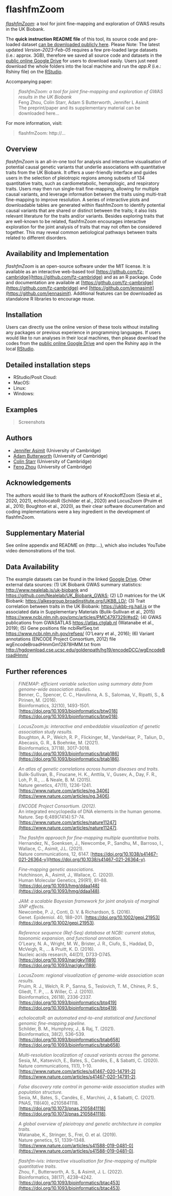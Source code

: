 # flashfmZoom

<!-- badges: start -->
<!--- [![DOI](https://zenodo.org/badge/000000000.svg)](https://zenodo.org/badge/latestdoi/000000000) ---> 
<!-- badges: end -->

[*flashfmZoom*](https://drive.google.com/drive/folders/1lG6fKGYwLgJkKLj-ArnMZPNS-evsX5mg): a tool for joint fine-mapping and exploration of GWAS results in the UK Biobank.

The **quick instruction README file** of this tool, its source code and pre-loaded dataset [can be downloaded publicly here](https://drive.google.com/drive/folders/1lG6fKGYwLgJkKLj-ArnMZPNS-evsX5mg). Please Note: The latest updated *Version-2023-Feb-05* requires a few pre-loaded large datasets (i.e.: approx. 3GB), therefore we saved all source code and datasets in the [public online Google Drive](https://drive.google.com/drive/folders/1lG6fKGYwLgJkKLj-ArnMZPNS-evsX5mg) for users to download easily. Users just need download the whole folders into the local machine and run the *app.R* (i.e.: Rshiny file) on the [RStudio](https://www.rstudio.com). 

Accompanying paper:
> *flashfmZoom: a tool for joint fine-mapping and exploration of GWAS results in the UK Biobank* <br />
> Feng Zhou, Colin Starr, Adam S Butterworth, Jennifer L Asimit <br />
> The preprint/paper and its supplementary material can be downloaded here...

For more information, visit:
> flashfmZoom: http://...

## Overview
*flashfmZoom* is an all-in-one tool for analysis and interactive visualisation of potential causal genetic variants that underlie associations with quantitative traits from the UK Biobank. It offers a user-friendly interface and guides users in the selection of pleiotropic regions among subsets of 134 quantitative traits, such as cardiometabolic, hematologic, and respiratory traits. Users may then run single-trait fine-mapping, allowing for multiple causal variants, and leverage information between the traits using multi-trait fine-mapping to improve resolution. A series of interactive plots and downloadable tables are generated within flashfmZoom to identify potential causal variants that are shared or distinct between the traits; it also lists relevant literature for the traits and/or variants. Besides exploring traits that are well-known to be related, flashfmZoom encourages interactive exploration for the joint analysis of traits that may not often be considered together. This may reveal common aetiological pathways between traits related to different disorders.

## Availability and Implementation
*flashfmZoom* is an open-source software under the MIT license. It is available as an interactive web-based tool [https://github.com/fz-cambridge](https://github.com/fz-cambridge) and as an R package. Code and documentation are available at [https://github.com/fz-cambridge](https://github.com/fz-cambridge) and [https://github.com/jennasimit](https://github.com/jennasimit). Additional features can be downloaded as standalone R libraries to encourage reuse. 

## Installation
Users can directly use the online version of these tools without installing any packages or previous experience in programming languages. If users would like to run analyses in their local machines, then please download the codes from the [public online Google Drive](https://drive.google.com/drive/folders/1lG6fKGYwLgJkKLj-ArnMZPNS-evsX5mg) and open the Rshiny app in the local [RStudio](https://www.rstudio.com).

## Detailed installation steps
  - RStudio/Posit Cloud:
  - MacOS:
  - Linux:
  - Windows:

## Examples
> Screenshots

## Authors
   - [Jennifer Asimit](https://www.mrc-bsu.cam.ac.uk/people/in-alphabetical-order/a-to-g/jennifer-asimit/) (University of Cambridge)
   - [Adam Butterworth](https://www.phpc.cam.ac.uk/people/ceu-group/ceu-senior-academic-staff/adam-butterworth/) (University of Cambridge)
   - [Colin Starr](https://www.mrc-bsu.cam.ac.uk/people/in-alphabetical-order/n-to-s/colin-starr/) (University of Cambridge)
   - [Feng Zhou](https://www.mrc-bsu.cam.ac.uk/people/in-alphabetical-order/t-to-z/feng-zhou/) (University of Cambridge)

## Acknowledgements
The authors would like to thank the authors of KnockoffZoom (Sesia et al., 2020, 2021), echolocatoR (Schilder et al., 2020) and LocusZoom (Pruim et al., 2010; Boughton et al., 2020), as their clear software documentation and coding implementations were a key ingredient in the development of flashfmZoom. 

## Supplementary Material
See online appendix and README on (http:...), which also includes YouTube video demonstrations of the tool.

## Data Availability
The example datasets can be found in the linked [Google Drive](https://drive.google.com/drive/folders/1lG6fKGYwLgJkKLj-ArnMZPNS-evsX5mg). Other external data sources: (1) UK Biobank GWAS summary statistics: http://www.nealelab.is/uk-biobank and https://github.com/Nealelab/UK_Biobank_GWAS; (2) LD matrices for the UK Biobank: https://alkesgroup.broadinstitute.org/UKBB_LD/; (3) Trait correlation between traits in the UK Biobank: https://ukbb-rg.hail.is or the associated data in Supplementary Materials (Bulik-Sullivan et al., 2015) https://www.ncbi.nlm.nih.gov/pmc/articles/PMC4797329/#sd2; (4) GWAS publications from GWASATLAS https://atlas.ctglab.nl (Watanabe et al., 2019); (5) Gene positions file ncbiRefSeq.txt https://www.ncbi.nlm.nih.gov/refseq/ (O'Leary et al., 2016); (6) Variant annotations (ENCODE Project Consortium, 2012) file wgEncodeBroadHmmGm12878HMM.txt from http://hgdownload.cse.ucsc.edu/goldenpath/hg19/encodeDCC/wgEncodeBroadHmm/  

## Further references
> *FINEMAP: efficient variable selection using summary data from genome-wide association studies.* <br />
> Benner, C., Spencer, C. C., Havulinna, A. S., Salomaa, V., Ripatti, S., & Pirinen, M. (2016). <br />
> Bioinformatics, 32(10), 1493-1501. [https://doi.org/10.1093/bioinformatics/btw018](https://doi.org/10.1093/bioinformatics/btw018).

> *LocusZoom.js: interactive and embeddable visualization of genetic association study results.* <br />
> Boughton, A. P., Welch, R. P., Flickinger, M., VandeHaar, P., Taliun, D., Abecasis, G. R., & Boehnke, M. (2021). <br />
> Bioinformatics, 37(18), 3017-3018. [https://doi.org/10.1093/bioinformatics/btab186](https://doi.org/10.1093/bioinformatics/btab186).

> *An atlas of genetic correlations across human diseases and traits.* <br />
> Bulik-Sullivan, B., Finucane, H. K., Anttila, V., Gusev, A., Day, F. R., Loh, P. R., ... & Neale, B. M. (2015). <br />
> Nature genetics, 47(11), 1236-1241. [https://www.nature.com/articles/ng.3406](https://www.nature.com/articles/ng.3406).

> *ENCODE Project Consortium. (2012).* <br />
> An integrated encyclopedia of DNA elements in the human genome. <br />
> Nature. Sep 6;489(7414):57-74. [https://www.nature.com/articles/nature11247](https://www.nature.com/articles/nature11247).

> *The flashfm approach for fine-mapping multiple quantitative traits.* <br />
> Hernandez, N., Soenksen, J., Newcombe, P., Sandhu, M., Barroso, I., Wallace, C., Asimit, J.L. (2021). <br />
> Nature communications, 12, 6147. [https://doi.org/10.1038/s41467-021-26364-y](https://doi.org/10.1038/s41467-021-26364-y).

> *Fine-mapping genetic associations.* <br />
> Hutchinson, A., Asimit, J., Wallace, C. (2020). <br />
> Human Molecular Genetics, 29(R1), 81–88. [https://doi.org/10.1093/hmg/ddaa148](https://doi.org/10.1093/hmg/ddaa148).

> *JAM: a scalable Bayesian framework for joint analysis of marginal SNP effects.* <br />
> Newcombe, P. J., Conti, D. V. & Richardson, S. (2016). <br />
> Genet. Epidemiol. 40, 188–201. [https://doi.org/10.1002/gepi.21953](https://doi.org/10.1002/gepi.21953).

> *Reference sequence (Ref-Seq) database at NCBI: current status, taxonomic expansion, and functional annotation.* <br />
> O'Leary, N. A., Wright, M. W., Brister, J. R., Ciufo, S., Haddad, D., McVeigh, R., ... & Pruitt, K. D. (2016). <br />
> Nucleic acids research, 44(D1), D733-D745. [https://doi.org/10.1093/nar/gkv1189](https://doi.org/10.1093/nar/gkv1189).

> *LocusZoom: regional visualization of genome-wide association scan results.* <br />
> Pruim, R. J., Welch, R. P., Sanna, S., Teslovich, T. M., Chines, P. S., Gliedt, T. P., ... & Willer, C. J. (2010). <br />
> Bioinformatics, 26(18), 2336-2337. [https://doi.org/10.1093/bioinformatics/btq419](https://doi.org/10.1093/bioinformatics/btq419).

> *echolocatoR: an automated end-to-end statistical and functional genomic fine-mapping pipeline.* <br />
> Schilder, B. M., Humphrey, J., & Raj, T. (2021). <br />
> Bioinformatics, 38(2), 536–539. [https://doi.org/10.1093/bioinformatics/btab658](https://doi.org/10.1093/bioinformatics/btab658).

> *Multi-resolution localization of causal variants across the genome.* <br />
> Sesia, M., Katsevich, E., Bates, S., Candès, E., & Sabatti, C. (2020). <br />
> Nature communications, 11(1), 1-10. [https://www.nature.com/articles/s41467-020-14791-2](https://www.nature.com/articles/s41467-020-14791-2).

> *False discovery rate control in genome-wide association studies with population structure.* <br />
> Sesia, M., Bates, S., Candès, E., Marchini, J., & Sabatti, C. (2021). <br />
> PNAS, 118(40), e2105841118. [https://doi.org/10.1073/pnas.2105841118](https://doi.org/10.1073/pnas.2105841118).

> *A global overview of pleiotropy and genetic architecture in complex traits.* <br />
> Watanabe, K., Stringer, S., Frei, O. et al. (2019). <br />
> Nature genetics, 51, 1339–1348. [https://www.nature.com/articles/s41588-019-0481-0](https://www.nature.com/articles/s41588-019-0481-0).

> *flashfm-ivis: interactive visualisation for fine-mapping of multiple quantitative traits.* <br />
> Zhou, F., Butterworth, A. S., & Asimit, J. L. (2022). <br />
> Bioinformatics, 38(17), 4238–4242. [https://doi.org/10.1093/bioinformatics/btac453](https://doi.org/10.1093/bioinformatics/btac453).
